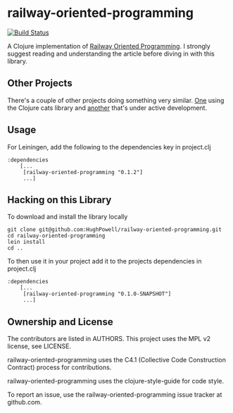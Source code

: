 # railway-oriented-programming

[![Build Status](https://travis-ci.org/HughPowell/railway-oriented-programming.svg?branch=master)](https://travis-ci.org/HughPowell/railway-oriented-programming)

A Clojure implementation of [Railway Oriented Programming](https://fsharpforfunandprofit.com/posts/recipe-part2/).  I strongly suggest reading and understanding the article before diving in with this library.

## Other Projects

There's a couple of other projects doing something very similar. [One](https://gist.github.com/ah45/7518292c620679c460557a7038751d6d) using the Clojure cats library and [another](https://github.com/jwillem/rop-clojure) that's under active development.

## Usage

For Leiningen, add the following to the dependencies key in project.clj

    :dependencies
        [...
         [railway-oriented-programming "0.1.2"]
         ...]

## Hacking on this Library

To download and install the library locally

    git clone git@github.com:HughPowell/railway-oriented-programming.git
    cd railway-oriented-programming
    lein install
    cd ..

To then use it in your project add it to the projects dependencies in project.clj

    :dependencies
        [...
         [railway-oriented-programming "0.1.0-SNAPSHOT"]
         ...]

## Ownership and License

The contributors are listed in AUTHORS. This project uses the MPL v2 license, see LICENSE.

railway-oriented-programming uses the C4.1 (Collective Code Construction Contract) process for contributions.

railway-oriented-programming uses the clojure-style-guide for code style.

To report an issue, use the railway-oriented-programming issue tracker at github.com.
